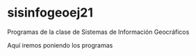 # sisinfogeoej21

Programas de la clase de Sistemas de Información Geocráficos

Aquí iremos poniendo los programas
